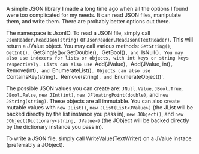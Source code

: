 A simple JSON library I made a long time ago when all the options I found were too complicated for my needs. It can read JSON files, manipulate them, and write them. There are probably better options out there.

The namespace is JsonIO. To read a JSON file, simply call `JsonReader.ReadJson(string)` or `JsonReader.ReadJson(TextReader)`. This will return a JValue object. You may call various methods: `GetString()`, `GetInt(), `GetSingle()` or `GetDouble()`, `GetBool()`, and `IsNull()`. You may also use indexers for lists or objects, with int keys or string keys respectively. Lists can also use `Add(JValue)`, `Add(JValue, int)`, `Remove(int)`, and `EnumerateList()`. Objects can also use `ContainsKey(string)`, `Remove(string)`, and `EnumerateObject()`.

The possible JSON values you can create are: `JNull.Value`, `JBool.True`, `JBool.False`, `new JInt(int)`, `new JFloatingPoint(double)`, and `new JString(string)`. These objects are all immutable. You can also create mutable values with `new JList()`, `new JList(List<JValue>)` (the JList will be backed directly by the list instance you pass in), `new JObject()`, and `new JObject(Dictionary<string, JValue>)` (the JObject will be backed directly by the dictionary instance you pass in).

To write a JSON file, simply call WriteValue(TextWriter) on a JValue instace (preferrably a JObject).